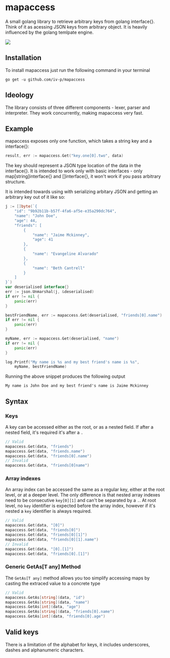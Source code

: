 # mapaccess

A small golang library to retrieve arbitrary keys from golang interface{}. Think of it as acessing JSON keys from arbitrary object. It is heavily influenced by the golang temlpate engine.

![](https://github.com/iv-p/mapaccess/workflows/test/badge.svg)

## Installation

To install mapaccess just run the following command in your terminal
```
go get -u github.com/iv-p/mapaccess
```

## Ideology

The library consists of three different components - lexer, parser and interpreter. They work concurrently, making mapaccess very fast.

## Example

mapaccess exposes only one function, which takes a string key and a interface{}:
```go
result, err := mapaccess.Get("key.one[0].two", data)
```
The key should represent a JSON type location of the data in the interface{}. It is intended to work only with basic interfaces - only map[string]interface{} and []interface{}, it won't work if you pass arbitrary structure.

It is intended towards using with serializing arbitary JSON and getting an arbitrary key out of it like so:
```go
j := []byte(`{
    "id": "9b92b11b-b57f-4fa6-af5e-e35a290dc764",	
    "name": "John Doe",
    "age": 44,
    "friends": [
        {
            "name": "Jaime Mckinney",
            "age": 41
        },
        {
            "name": "Evangeline Alvarado"
        },
        {
            "name": "Beth Cantrell"
        }
    ]
}`)
var deserialised interface{}
err := json.Unmarshal(j, &deserialised)
if err != nil {
    panic(err)
}

bestFriendName, err := mapaccess.Get(deserialised, "friends[0].name")
if err != nil {
    panic(err)
}

myName, err := mapaccess.Get(deserialised, "name")
if err != nil {
    panic(err)
}

log.Printf("My name is %s and my best friend's name is %s",
    myName, bestFriendName)
```

Running the above snippet produces the following output
```
My name is John Doe and my best friend's name is Jaime Mckinney
```

## Syntax
### Keys
A key can be accessed either as the root, or as a nested field. If after a nested field, it's required it's after a `.`
```go
// Valid
mapaccess.Get(data, "friends")
mapaccess.Get(data, "friends.name")
mapaccess.Get(data, "friends[0].name")
// Invalid
mapaccess.Get(data, "friends[0]name")
```
### Array indexes
An array index can be accessed the same as a regular key, either at the root level, or at a deeper level. The only difference is that nested array indexes need to be consecutive `key[0][1]` and can't be separated by a `.`. At root level, no `key` identifier is expected before the array index, however if it's nested a `key` identifier is always required.
```go
// Valid
mapaccess.Get(data, "[0]")
mapaccess.Get(data, "friends[0]")
mapaccess.Get(data, "friends[0][1]")
mapaccess.Get(data, "friends[0][1].name")
// Invalid
mapaccess.Get(data, "[0].[1]")
mapaccess.Get(data, "friends[0].[1]")
```

### Generic GetAs[T any] Method
The `GetAs[T any]` method allows you too simplify accessing maps by casting the extraced value to a concrete type
```go
// Valid
mapaccess.GetAs[string](data, "id")
mapaccess.GetAs[string](data, "name")
mapaccess.GetAs[int](data, "age")
mapaccess.GetAs[string](data, "friends[0].name")
mapaccess.GetAs[int](data, "friends[0].age")
```

## Valid keys

There is a limitation of the alphabet for keys, it includes underscores, dashes and alphanumeric characters.
